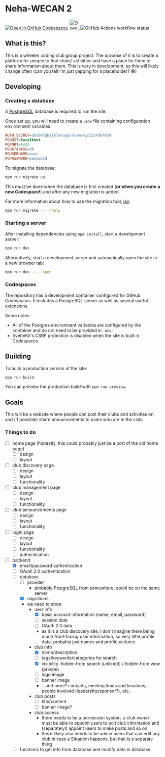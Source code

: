 # Neha-WECAN 2

[![Open in GitHub Codespaces](https://github.com/codespaces/badge.svg)](https://codespaces.new/WheelerCodingClub/wecan2?quickstart=1)
<a href="https://idx.google.com/import?url=https%3A%2F%2Fgithub.com%2FWheelerCodingClub%2Fwecan2">
  <picture>
    <source
      media="(prefers-color-scheme: dark)"
      srcset="https://cdn.idx.dev/btn/open_dark_32.svg"
    >
    <source
      media="(prefers-color-scheme: light)"
      srcset="https://cdn.idx.dev/btn/open_light_32.svg"
    >
    <img
      height="32"
      alt="Open in IDX"
      src="https://cdn.idx.dev/btn/open_purple_32.svg"
    >
  </picture>
</a>
![GitHub Actions workflow status](https://img.shields.io/github/actions/workflow/status/WheelerCodingClub/wecan2/ci.yml)

## What is this?

This is a wheeler coding club group project. The purpose of it is to create a platform for people to find clubs/ activities and have a place for them to share information about them. This is very in development, so this will likely change often (can you tell I'm just yapping for a placeholder? :smile:)

## Developing

### Creating a database

A [PostgreSQL](https://www.postgresql.org/) database is required to run the site.

Once set up, you will need to create a `.env` file containing configuration environment variables:

```ini
AUTH_SECRET=abcdefghijklmnopqrstuvwxyz1234567890
PGHOST=localhost
PGPORT=5432
PGDATABASE=db
PGUSERNAME=user
PGPASSWORD=password
```

To migrate the database:

```bash
npm run migrate up
```

This must be done when the database is first created (**or when you create a new Codespace!**) and after any new migration is added.

For more information about how to use the migration tool, [ley](https://github.com/lukeed/ley):

```bash
npm run migrate -- --help
```

### Starting a server

After installing dependencies using `npm install`, start a development server:

```bash
npm run dev
```

Alternatively, start a development server and automatically open the site in a new browser tab:

```bash
npm run dev -- --open
```

### Codespaces

The repository has a development container configured for GitHub Codespaces. It includes a PostgreSQL server as well as several useful extensions.

Some notes:

- All of the Postgres environment variables are configured by the container and do not need to be provided in `.env`.
- SvelteKit's CSRF protection is disabled when the site is built in Codespaces.

## Building

To build a production version of the site:

```bash
npm run build
```

You can preview the production build with `npm run preview`.

## Goals

This will be a website where people can post their clubs and activities on, and (if possible) share announcements to users who are in the club.

### Things to do

- [ ] home page (honestly, this could probably just be a port of the old home page)
  - [ ] design
  - [ ] layout
- [ ] club discovery page
  - [ ] design
  - [ ] layout
  - [ ] functionality
- [ ] club management page
  - [ ] design
  - [ ] layout
  - [ ] functionality
- [ ] club announcements page
  - [ ] design
  - [ ] layout
  - [ ] functionality
- [ ] login page
  - [ ] design
  - [ ] layout
  - [ ] functionality
  - [ ] authentication
- [ ] backend
  - [x] email/password authentication
  - [ ] OAuth 2.0 authentication
  - [ ] database
    - [ ] provider
      - probably PostgreSQL from somewhere, could be on the same server
    - [x] migrations
    - we need to store:
      - user info
        - [x] basic account information (name, email, password)
        - [ ] session data
        - [ ] OAuth 2.0 data
        - as it is a club discovery site, I don't imagine there being much front-facing user information, so very little profile data. probably just names and profile pictures
      - club info
        - [x] name/description
        - [ ] tags/keywords/categories for search
        - [x] visibility: hidden from search (unlisted) / hidden from view (private)
        - [ ] logo image
        - [ ] banner image
        - ...and more? contacts, meeting times and locations, people involved (leadership/sponsor?), etc.
      - club posts
        - [ ] title/content
        - [ ] banner image?
      - club access
        - there needs to be a permission system. a club owner must be able to appoint users to edit club information and (separately!) appoint users to make posts and so on.
        - there likely also needs to be admin users that can edit any club in case a Situation happens, but that is a separate thing
  - [ ] functions to get info from database and modify data in database
